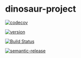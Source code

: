 # dinosaur-project

[![codecov](https://codecov.io/gh/ElisFilipsson/dinosaur-project/branch/master/graph/badge.svg)](https://codecov.io/gh/ElisFilipsson/dinosaur-project)

[![version](https://img.shields.io/npm/v/dinosaur-project.svg?style=flat-square)](https://www.npmjs.com/~elisfilipsson)

[![Build Status](https://travis-ci.org/ElisFilipsson/dinosaur-project.svg?branch=master)](https://travis-ci.org/ElisFilipsson/dinosaur-project)

[![semantic-release](https://img.shields.io/badge/%20%20%F0%9F%93%A6%F0%9F%9A%80-semantic--release-e10079.svg)](https://github.com/semantic-release/semantic-release)